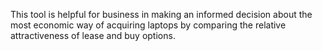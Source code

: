 This tool is helpful for business in making an informed decision about the most economic way of acquiring laptops by comparing the relative attractiveness of lease and buy options. 

